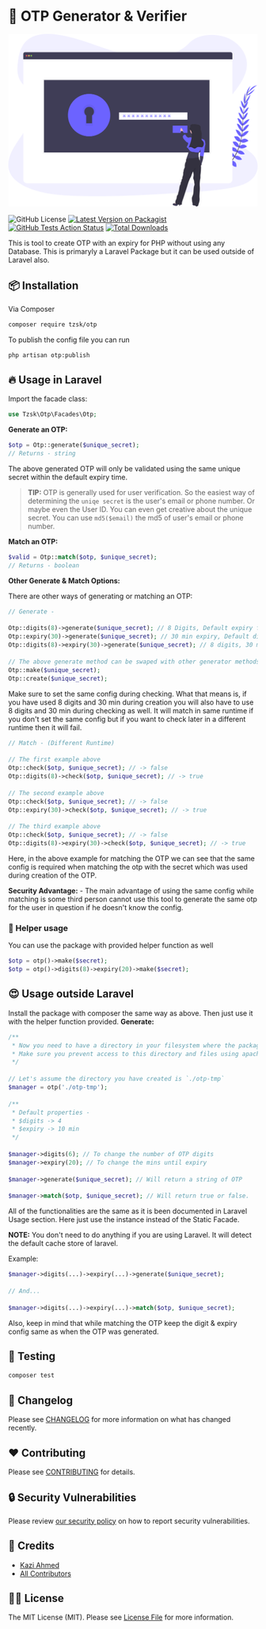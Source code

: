 # :gift: OTP Generator & Verifier

![OTP](resources/otp.svg)

![GitHub License](https://img.shields.io/github/license/tzsk/otp?style=for-the-badge)
[![Latest Version on Packagist](https://img.shields.io/packagist/v/tzsk/otp.svg?style=for-the-badge&logo=composer)](https://packagist.org/packages/tzsk/otp)
[![GitHub Tests Action Status](https://img.shields.io/github/workflow/status/tzsk/otp/Tests?label=tests&style=for-the-badge&logo=github)](https://github.com/tzsk/otp/actions?query=workflow%3ATests+branch%3A5.x)
[![Total Downloads](https://img.shields.io/packagist/dt/tzsk/otp.svg?style=for-the-badge&logo=laravel)](https://packagist.org/packages/tzsk/otp)


This is tool to create OTP with an expiry for PHP without using any Database. This is primaryly a Laravel Package but it can be used outside of Laravel also.

## :package: Installation

Via Composer

```bash
composer require tzsk/otp
```

To publish the config file you can run

```bash
php artisan otp:publish
```

## :fire: Usage in Laravel

Import the facade class:
```php
use Tzsk\Otp\Facades\Otp;
```

**Generate an OTP:**

```php
$otp = Otp::generate($unique_secret);
// Returns - string
```

The above generated OTP will only be validated using the same unique secret within the default expiry time.

> **TIP:** OTP is generally used for user verification. So the easiest way of determining the `uniqe secret` is the user's email or phone number. Or maybe even the User ID. You can even get creative about the unique secret. You can use `md5($email)` the md5 of user's email or phone number.

**Match an OTP:**

```php
$valid = Otp::match($otp, $unique_secret);
// Returns - boolean
```

**Other Generate & Match Options:**

There are other ways of generating or matching an OTP:

```php
// Generate -

Otp::digits(8)->generate($unique_secret); // 8 Digits, Default expiry from config
Otp::expiry(30)->generate($unique_secret); // 30 min expiry, Default digits from config
Otp::digits(8)->expiry(30)->generate($unique_secret); // 8 digits, 30 min expiry

// The above generate method can be swaped with other generator methods. Ex -
Otp::make($unique_secret);
Otp::create($unique_secret);
```

Make sure to set the same config during checking. What that means is, if you have used 8 digits and 30 min during creation you will also have to use 8 digits and 30 min during checking as well. It will match in same runtime if you don't set the same config but if you want to check later in a different runtime then it will fail.

```php
// Match - (Different Runtime)

// The first example above
Otp::check($otp, $unique_secret); // -> false
Otp::digits(8)->check($otp, $unique_secret); // -> true

// The second example above
Otp::check($otp, $unique_secret); // -> false
Otp::expiry(30)->check($otp, $unique_secret); // -> true

// The third example above
Otp::check($otp, $unique_secret); // -> false
Otp::digits(8)->expiry(30)->check($otp, $unique_secret); // -> true
```

Here, in the above example for matching the OTP we can see that the same config is required when matching the otp with the secret which was used during creation of the OTP.

**Security Advantage:** - The main advantage of using the same config while matching is some third person cannot use this tool to generate the same otp for the user in question if he doesn't know the config.

### :ocean: Helper usage

You can use the package with provided helper function as well
```php
$otp = otp()->make($secret);
$otp = otp()->digits(8)->expiry(20)->make($secret);
```

## :heart_eyes: Usage outside Laravel

Install the package with composer the same way as above. Then just use it with the helper function provided.
**Generate:**

```php
/**
 * Now you need to have a directory in your filesystem where the package can do it's magic.
 * Make sure you prevent access to this directory and files using apache or ngnix config.
 */

// Let's assume the directory you have created is `./otp-tmp`
$manager = otp('./otp-tmp');

/**
 * Default properties - 
 * $digits -> 4
 * $expiry -> 10 min
 */

$manager->digits(6); // To change the number of OTP digits
$manager->expiry(20); // To change the mins until expiry

$manager->generate($unique_secret); // Will return a string of OTP

$manager->match($otp, $unique_secret); // Will return true or false.
```

All of the functionalities are the same as it is been documented in Laravel Usage section. Here just use the instance instead of the Static Facade.

**NOTE:** You don't need to do anything if you are using Laravel. It will detect the default cache store of laravel.

Example:

```php
$manager->digits(...)->expiry(...)->generate($unique_secret);

// And...

$manager->digits(...)->expiry(...)->match($otp, $unique_secret);
```

Also, keep in mind that while matching the OTP keep the digit & expiry config same as when the OTP was generated.

## :microscope: Testing

``` bash
composer test
```

## :date: Changelog

Please see [CHANGELOG](CHANGELOG.md) for more information on what has changed recently.

## :heart: Contributing

Please see [CONTRIBUTING](.github/CONTRIBUTING.md) for details.

## :lock: Security Vulnerabilities

Please review [our security policy](../../security/policy) on how to report security vulnerabilities.

## :crown: Credits

- [Kazi Ahmed](https://github.com/tzsk)
- [All Contributors](../../contributors)

## :policeman: License

The MIT License (MIT). Please see [License File](LICENSE.md) for more information.
